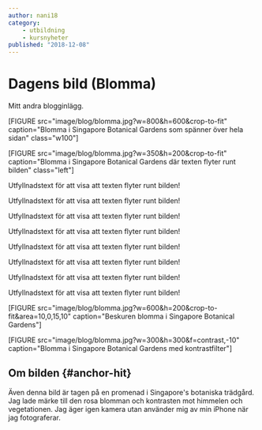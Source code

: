```yaml
---
author: nani18
category:
    - utbildning
    - kursnyheter
published: "2018-12-08"
---
```

Dagens bild (Blomma)
==================================

Mitt andra blogginlägg.

[FIGURE src="image/blog/blomma.jpg?w=800&h=600&crop-to-fit" caption="Blomma i Singapore Botanical Gardens som spänner över hela sidan" class="w100"]

<!--more-->

[FIGURE src="image/blog/blomma.jpg?w=350&h=200&crop-to-fit" caption="Blomma i Singapore Botanical Gardens där texten flyter runt bilden" class="left"]


Utfyllnadstext för att visa att texten flyter runt bilden!

Utfyllnadstext för att visa att texten flyter runt bilden!

Utfyllnadstext för att visa att texten flyter runt bilden!

Utfyllnadstext för att visa att texten flyter runt bilden!

Utfyllnadstext för att visa att texten flyter runt bilden!

Utfyllnadstext för att visa att texten flyter runt bilden!

Utfyllnadstext för att visa att texten flyter runt bilden!

Utfyllnadstext för att visa att texten flyter runt bilden!


[FIGURE src="image/blog/blomma.jpg?w=600&h=200&crop-to-fit&area=10,0,15,10" caption="Beskuren blomma i Singapore Botanical Gardens"]

[FIGURE src="image/blog/blomma.jpg?w=300&h=300&f=contrast,-10" caption="Blomma i Singapore Botanical Gardens med kontrastfilter"]


Om bilden {#anchor-hit}
-----------------------------------

Även denna bild är tagen på en promenad i Singapore's botaniska trädgård. Jag lade märke till den rosa blomman och kontrasten mot himmelen och vegetationen. Jag äger igen kamera utan använder mig av min iPhone när jag fotograferar.
